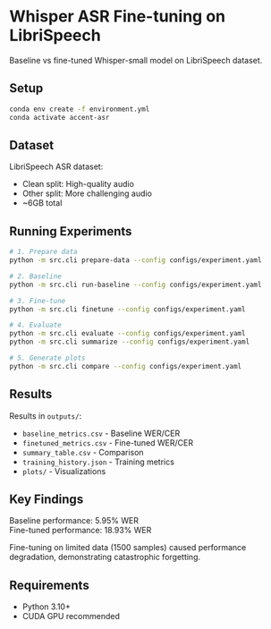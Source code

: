 # Whisper ASR Fine-tuning on LibriSpeech

Baseline vs fine-tuned Whisper-small model on LibriSpeech dataset.

## Setup

```bash
conda env create -f environment.yml
conda activate accent-asr
```

## Dataset

LibriSpeech ASR dataset:
- Clean split: High-quality audio  
- Other split: More challenging audio
- ~6GB total

## Running Experiments

```bash
# 1. Prepare data
python -m src.cli prepare-data --config configs/experiment.yaml

# 2. Baseline
python -m src.cli run-baseline --config configs/experiment.yaml

# 3. Fine-tune
python -m src.cli finetune --config configs/experiment.yaml

# 4. Evaluate
python -m src.cli evaluate --config configs/experiment.yaml
python -m src.cli summarize --config configs/experiment.yaml

# 5. Generate plots
python -m src.cli compare --config configs/experiment.yaml
```

## Results

Results in `outputs/`:
- `baseline_metrics.csv` - Baseline WER/CER
- `finetuned_metrics.csv` - Fine-tuned WER/CER  
- `summary_table.csv` - Comparison
- `training_history.json` - Training metrics
- `plots/` - Visualizations

## Key Findings

Baseline performance: 5.95% WER  
Fine-tuned performance: 18.93% WER

Fine-tuning on limited data (1500 samples) caused performance degradation, demonstrating catastrophic forgetting.

## Requirements

- Python 3.10+
- CUDA GPU recommended
